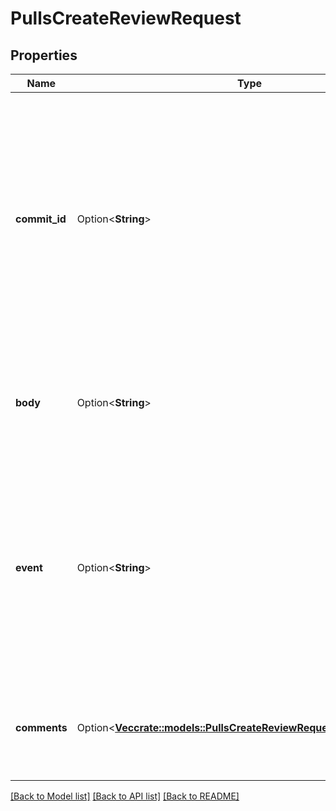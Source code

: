 # PullsCreateReviewRequest

## Properties

Name | Type | Description | Notes
------------ | ------------- | ------------- | -------------
**commit_id** | Option<**String**> | The SHA of the commit that needs a review. Not using the latest commit SHA may render your review comment outdated if a subsequent commit modifies the line you specify as the `position`. Defaults to the most recent commit in the pull request when you do not specify a value. | [optional]
**body** | Option<**String**> | **Required** when using `REQUEST_CHANGES` or `COMMENT` for the `event` parameter. The body text of the pull request review. | [optional]
**event** | Option<**String**> | The review action you want to perform. The review actions include: `APPROVE`, `REQUEST_CHANGES`, or `COMMENT`. By leaving this blank, you set the review action state to `PENDING`, which means you will need to [submit the pull request review](https://docs.github.com/rest/pulls/reviews#submit-a-review-for-a-pull-request) when you are ready. | [optional]
**comments** | Option<[**Vec<crate::models::PullsCreateReviewRequestCommentsInner>**](pulls_create_review_request_comments_inner.md)> | Use the following table to specify the location, destination, and contents of the draft review comment. | [optional]

[[Back to Model list]](../README.md#documentation-for-models) [[Back to API list]](../README.md#documentation-for-api-endpoints) [[Back to README]](../README.md)


